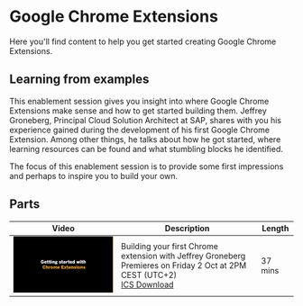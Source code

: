 # Google Chrome Extensions

Here you'll find content to help you get started creating Google Chrome Extensions.

## Learning from examples

This enablement session gives you insight into where Google Chrome Extensions make sense and how to get started building them. Jeffrey Groneberg, Principal Cloud Solution Architect at SAP, shares with you his experience gained during the development of his first Google Chrome Extension. Among other things, he talks about how he got started, where learning resources can be found and what stumbling blocks he identified.

The focus of this enablement session is to provide some first impressions and perhaps to inspire you to build your own.

## Parts

| Video                                                                                | Description                                                                                                   | Length  |
| ------------------------------------------------------------------------------------ | ------------------------------------------------------------------------------------------------------------- | ------- |
| [![Get started with Chrome Extensions](thumbnail.png)](https://youtu.be/gWeLFsElh1s) | Building your first Chrome extension with Jeffrey Groneberg</br>Premieres on Friday 2 Oct at 2PM CEST (UTC+2)</br>[ICS Download](https://sap-samples.github.io/sap-devtoberfest-2020/cal/chrome_extensions.ics) | 37 mins |
